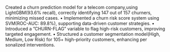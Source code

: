 Created a churn prediction model for a telecom company,using LightGBM(93.6% recall), correctly identifying 147 out of 157 churners, minimizing missed cases. • Implemented a churn risk score system using SVM(ROC-AUC: 89.8%), supporting data-driven customer strategies. • Introduced a ”CHURN-FLAG” variable to flag high-risk customers, improving targeted engagement. • Structured a customer segmentation model(High, Medium, Low Risk) for 105+ high-priority customers, enhancing per sonalized interventions.
